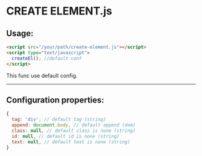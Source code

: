 CREATE ELEMENT.js
===================

Usage:
-------------------

  ```html
  <script src="/your/path/create-element.js"></script>
  <script type="text/javascript">
    createEl(); //default conf
  </script>
  ```

This func use default config.

-------------------
Configuration properties:
-------------------

  ```javascript
  {
    tag: 'div', // default tag (string)
    append: document.body, // default append (dom)
    class: null, // default class is none (string)
    id: null, // default id is none (string)
    text: null, // default text is none (string)
  }
  ```
